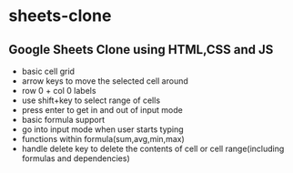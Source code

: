 # sheets-clone
Google Sheets Clone using HTML,CSS and JS
-----------------------------------------
* basic cell grid
* arrow keys to move the selected cell around
* row 0 + col 0 labels
* use shift+key to select range of cells
* press enter to get in and out of input mode
* basic formula support
* go into input mode when user starts typing
* functions within formula(sum,avg,min,max)
* handle delete key to delete the contents of cell or cell range(including formulas and dependencies)
